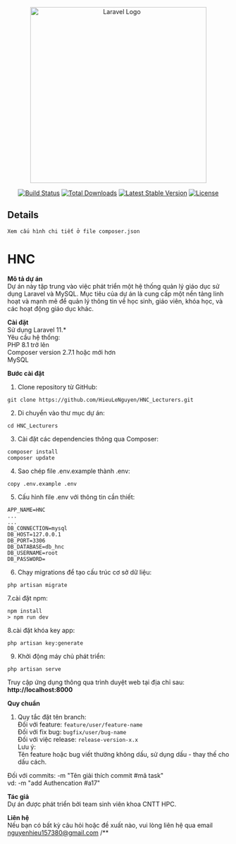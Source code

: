 <p align="center"><a href="https://laravel.com" target="_blank"><img src="https://raw.githubusercontent.com/laravel/art/master/logo-lockup/5%20SVG/2%20CMYK/1%20Full%20Color/laravel-logolockup-cmyk-red.svg" width="400" alt="Laravel Logo"></a></p>

<p align="center">
<a href="https://github.com/laravel/framework/actions"><img src="https://github.com/laravel/framework/workflows/tests/badge.svg" alt="Build Status"></a>
<a href="https://packagist.org/packages/laravel/framework"><img src="https://img.shields.io/packagist/dt/laravel/framework" alt="Total Downloads"></a>
<a href="https://packagist.org/packages/laravel/framework"><img src="https://img.shields.io/packagist/v/laravel/framework" alt="Latest Stable Version"></a>
<a href="https://packagist.org/packages/laravel/framework"><img src="https://img.shields.io/packagist/l/laravel/framework" alt="License"></a>
</p>

## Details

    Xem cấu hình chi tiết ở file composer.json


# HNC
**Mô tả dự án**<br>
Dự án này tập trung vào việc phát triển một hệ thống quản lý giáo dục sử dụng Laravel và MySQL. Mục tiêu của dự án là cung cấp một nền tảng linh hoạt và mạnh mẽ để quản lý thông tin về học sinh, giáo viên, khóa học, và các hoạt động giáo dục khác.

**Cài đặt**<br>
Sử dụng Laravel 11.* <br>
Yêu cầu hệ thống:<br>
PHP 8.1 trở lên<br>
Composer version 2.7.1 hoặc mới hơn<br>
MySQL

**Bước cài đặt**
1. Clone repository từ GitHub:
```
git clone https://github.com/HieuLeNguyen/HNC_Lecturers.git
```
2. Di chuyển vào thư mục dự án:
```
cd HNC_Lecturers
```
3. Cài đặt các dependencies thông qua Composer:
```
composer install
composer update
```
4. Sao chép file .env.example thành .env:
```
copy .env.example .env
```
5. Cấu hình file .env với thông tin cần thiết:
```
APP_NAME=HNC
...
...
DB_CONNECTION=mysql
DB_HOST=127.0.0.1
DB_PORT=3306
DB_DATABASE=db_hnc
DB_USERNAME=root
DB_PASSWORD=
```
6. Chạy migrations để tạo cấu trúc cơ sở dữ liệu:
```
php artisan migrate
```
7.cài đặt npm: 
```
npm install
> npm run dev 
````
8.cài đặt khóa key app: 
```
php artisan key:generate
```
9. Khởi động máy chủ phát triển:
```
php artisan serve
```
Truy cập ứng dụng thông qua trình duyệt web tại địa chỉ sau: **http://localhost:8000**

**Quy chuẩn**<br>
1. Quy tắc đặt tên branch:<br>
Đối với feature: `feature/user/feature-name`<br>
Đối với fix bug: `bugfix/user/bug-name`<br>
Đối với việc release: `release-version-x.x`<br>
Lưu ý:<br>
Tên feature hoặc bug viết thường không dấu, sử dụng dấu - thay thế cho dấu cách.<br>

Đối với commits: -m "Tên giải thích commit #mã task" <br>
vd: -m "add Authencation #a17"

**Tác giả**<br>
Dự án được phát triển bởi team sinh viên khoa CNTT HPC.

**Liên hệ**<br>
Nếu bạn có bất kỳ câu hỏi hoặc đề xuất nào, vui lòng liên hệ qua email nguyenhieu157380@gmail.com
/**

